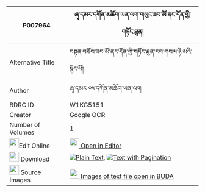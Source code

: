 |P007964|ཞྭ་དམར་དཀོན་མཆོག་ཡན་ལག་གསུང་ཟབ་མོ་ནང་དོན་གྱི་གཏོང་ཐུན། 
| --- | --- 
|Alternative Title |བསྟན་བཅོས་ཟབ་མོ་ནང་དོན་གྱི་གཏོང་ཐུན་རབ་གསལ་ཉི་མའི་སྙིང་པོ།
|Author| ཞྭ་དམར ༠༥་དཀོན་མཆོག་ཡན་ལག
|BDRC ID | W1KG5151
|Creator | Google OCR
|Number of Volumes| 1
|<img width="25" src="https://img.icons8.com/color/25/000000/edit-property.png">Edit Online| [<img width="25" src="https://avatars.githubusercontent.com/u/45091458?s=200&v=4"> Open in Editor](http://editor.openpecha.org/P007964)
|<img width="25" src="https://img.icons8.com/fluent/48/000000/download-2.png"/>  Download | [![](https://img.icons8.com/color/20/000000/txt.png)Plain Text](https://github.com/Openpecha/P007964/releases/download/v1/shyamar_konchok_yenlak_sung_za_plain_P007964.zip), [![](https://img.icons8.com/color/20/000000/txt.png)Text with Pagination](https://github.com/Openpecha/P007964/releases/download/v1/shyamar_konchok_yenlak_sung_za_pages_P007964.zip)
|<img width="25" src="https://img.icons8.com/plasticine/100/000000/pictures-folder.png"/>  Source Images | [<img width="25" src="https://library.bdrc.io/icons/BUDA-small.svg"> Images of text file open in BUDA](https://library.bdrc.io/show/bdr:W1KG5151)